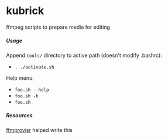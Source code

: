 # kubrick
ffmpeg scripts to prepare media for editing

##### Usage
Append `tools/` directory to active path (doesn't modify .bashrc):
- `. ./activate.sh`

Help menu:
- `foo.sh --help`
- `foo.sh -h`
- `foo.sh`

##### Resources
[ffmprovisr](https://amiaopensource.github.io/ffmprovisr/) helped write this